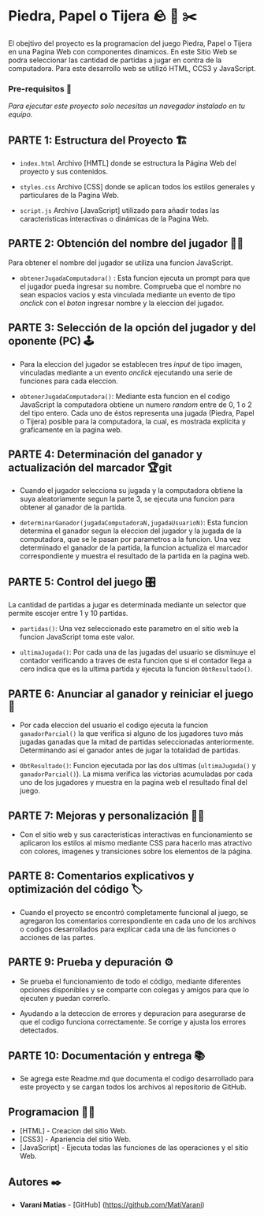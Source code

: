 # Piedra, Papel o Tijera :rock: :page_facing_up: :scissors: 

El obejtivo del proyecto es la programacion del juego Piedra, Papel o Tijera en una Pagina Web con componentes dinamicos. 
En este Sitio Web se podra seleccionar las cantidad de partidas a jugar en contra de la computadora.
Para este desarrollo web se utilizó HTML, CCS3 y JavaScript.

### Pre-requisitos :page_facing_up:

_Para ejecutar este proyecto solo necesitas un navegador instalado en tu equipo._

## PARTE 1: Estructura del Proyecto :building_construction:

* `index.html` Archivo [HMTL] donde se estructura la Página Web del proyecto y sus contenidos.

* `styles.css` Archivo [CSS] donde se aplican todos los estilos generales y particulares de la Pagina Web.

* `script.js` Archivo [JavaScript] utilizado para añadir todas las caracteristicas interactivas o dinámicas de la Pagina Web.

## PARTE 2: Obtención del nombre del jugador :man_technologist:

   Para obtener el nombre del jugador se utiliza una funcion JavaScript.

   * `obtenerJugadaComputadora()` : Esta funcion ejecuta un prompt para que el jugador pueda ingresar su nombre. Comprueba que el nombre no sean espacios vacios y esta vinculada mediante un evento de tipo *onclick* con el *boton* ingresar nombre y la eleccion del jugador.

## PARTE 3: Selección de la opción del jugador y del oponente (PC) :joystick:

   * Para la eleccion del jugador se establecen tres *input* de tipo imagen, vinculadas mediante a un evento *onclick* ejecutando una serie de funciones para cada eleccion.
   
   * `obtenerJugadaComputadora()`: Mediante esta funcion en el codigo JavaScript la computadora obtiene un numero *random* entre de 0, 1 o 2 del tipo entero. Cada uno de éstos representa una jugada (Piedra, Papel o Tijera) posible para la computadora, la cual, es mostrada explícita y graficamente en la pagina web.

## PARTE 4: Determinación del ganador y actualización del marcador :trophy:git 

   * Cuando el jugador selecciona su jugada y la computadora obtiene la suya aleatoriamente segun la parte 3, se ejecuta una funcion para obtener al ganador de la partida. 

   * `determinarGanador(jugadaComputadoraN,jugadaUsuarioN)`: Esta funcion determina el ganador segun la eleccion del jugador y la jugada de la computadora, que se le pasan por parametros a la funcion.
   Una vez determinado el ganador de la partida, la funcion actualiza el marcador correspondiente y muestra el resultado de la partida en la pagina web.

## PARTE 5: Control del juego :control_knobs:

   La cantidad de partidas a jugar es determinada mediante un selector que permite escojer entre 1 y 10 partidas. 
   
   * `partidas()`: Una vez seleccionado este parametro en el sitio web la funcion JavaScript toma este valor.

   * `ultimaJugada()`: Por cada una de las jugadas del usuario se disminuye el contador verificando a traves de esta funcion que si el contador llega a cero indica que es la ultima partida y ejecuta la funcion `ObtResultado()`.

## PARTE 6: Anunciar al ganador y reiniciar el juego :1st_place_medal:

   * Por cada eleccion del usuario el codigo ejecuta la funcion `ganadorParcial()` la que verifica si alguno de los jugadores tuvo más jugadas ganadas que la mitad de partidas seleccionadas anteriormente. Determinando así el ganador antes de jugar la totalidad de partidas.

   * `ObtResultado()`: Funcion ejecutada por las dos ultimas (`ultimaJugada()` y `ganadorParcial()`). La misma verifica las victorias acumuladas por cada uno de los jugadores y muestra en la pagina web el resultado final del juego.

## PARTE 7: Mejoras y personalización :artist:

   * Con el sitio web y sus caracteristicas interactivas en funcionamiento se aplicaron los estilos al mismo mediante CSS para hacerlo mas atractivo con colores, imagenes y transiciones sobre los elementos de la página. 

## PARTE 8: Comentarios explicativos y optimización del código :label:

   * Cuando el proyecto se encontró completamente funcional al juego, se agregaron los comentarios correspondiente en cada uno de los archivos o codigos desarrollados para explicar cada una de las funciones o acciones de las partes. 

## PARTE 9: Prueba y depuración :gear:

   + Se prueba el funcionamiento de todo el código, mediante diferentes opciones disponibles y se comparte con colegas y amigos para que lo ejecuten y puedan correrlo. 
   
   + Ayudando a la deteccion de errores y depuracion para asegurarse de que el codigo funciona correctamente. Se corrige y ajusta los errores detectados. 

## PARTE 10: Documentación y entrega :books:

   + Se agrega este Readme.md que documenta el codigo desarrollado para este proyecto y se cargan todos los archivos al repositorio de GitHub.

## Programacion :technologist:

* [HTML] - Creacion del sitio Web.
* [CSS3] - Apariencia del sitio Web.
* [JavaScript] - Ejecuta todas las funciones de las operaciones y el sitio Web.

## Autores ✒️

* **Varani Matias** - [GitHub] (https://github.com/MatiVarani)
